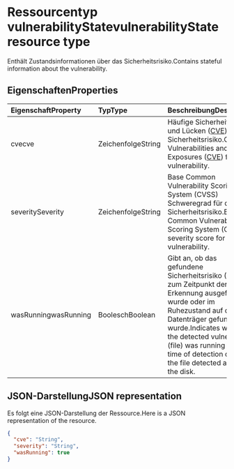 # <a name="vulnerabilitystate-resource-type"></a><span data-ttu-id="06736-101">Ressourcentyp vulnerabilityState</span><span class="sxs-lookup"><span data-stu-id="06736-101">vulnerabilityState resource type</span></span>

<span data-ttu-id="06736-102">Enthält Zustandsinformationen über das Sicherheitsrisiko.</span><span class="sxs-lookup"><span data-stu-id="06736-102">Contains stateful information about the vulnerability.</span></span>

## <a name="properties"></a><span data-ttu-id="06736-103">Eigenschaften</span><span class="sxs-lookup"><span data-stu-id="06736-103">Properties</span></span>

| <span data-ttu-id="06736-104">Eigenschaft</span><span class="sxs-lookup"><span data-stu-id="06736-104">Property</span></span>   | <span data-ttu-id="06736-105">Typ</span><span class="sxs-lookup"><span data-stu-id="06736-105">Type</span></span> |<span data-ttu-id="06736-106">Beschreibung</span><span class="sxs-lookup"><span data-stu-id="06736-106">Description</span></span>|
|:---------------|:--------|:----------|
|<span data-ttu-id="06736-107">cve</span><span class="sxs-lookup"><span data-stu-id="06736-107">cve</span></span>|<span data-ttu-id="06736-108">Zeichenfolge</span><span class="sxs-lookup"><span data-stu-id="06736-108">String</span></span>|<span data-ttu-id="06736-109">Häufige Sicherheitsrisiken und Lücken ([CVE](https://cve.mitre.org/)) für das Sicherheitsrisiko.</span><span class="sxs-lookup"><span data-stu-id="06736-109">Common Vulnerabilities and Exposures ([CVE](https://cve.mitre.org/)) for the vulnerability.</span></span>|
|<span data-ttu-id="06736-110">severity</span><span class="sxs-lookup"><span data-stu-id="06736-110">Severity</span></span>|<span data-ttu-id="06736-111">Zeichenfolge</span><span class="sxs-lookup"><span data-stu-id="06736-111">String</span></span>|<span data-ttu-id="06736-112">Base Common Vulnerability Scoring System (CVSS) Schweregrad für dieses Sicherheitsrisiko.</span><span class="sxs-lookup"><span data-stu-id="06736-112">Base Common Vulnerability Scoring System (CVSS) severity score for this vulnerability.</span></span>|
|<span data-ttu-id="06736-113">wasRunning</span><span class="sxs-lookup"><span data-stu-id="06736-113">wasRunning</span></span>|<span data-ttu-id="06736-114">Boolesch</span><span class="sxs-lookup"><span data-stu-id="06736-114">Boolean</span></span>|<span data-ttu-id="06736-115">Gibt an, ob das gefundene Sicherheitsrisiko (Datei) zum Zeitpunkt der Erkennung ausgeführt wurde oder im Ruhezustand auf dem Datenträger gefunden wurde.</span><span class="sxs-lookup"><span data-stu-id="06736-115">Indicates whether the detected vulnerability (file) was running at the time of detection or was the file detected at rest on the disk.</span></span>|

## <a name="json-representation"></a><span data-ttu-id="06736-116">JSON-Darstellung</span><span class="sxs-lookup"><span data-stu-id="06736-116">JSON representation</span></span>

<span data-ttu-id="06736-117">Es folgt eine JSON-Darstellung der Ressource.</span><span class="sxs-lookup"><span data-stu-id="06736-117">Here is a JSON representation of the resource.</span></span>

<!-- {
  "blockType": "resource",
  "optionalProperties": [

  ],
  "@odata.type": "microsoft.graph.vulnerabilityState"
}-->

```json
{
  "cve": "String",
  "severity": "String",
  "wasRunning": true
}

```

<!-- uuid: 8fcb5dbc-d5aa-4681-8e31-b001d5168d79
2015-10-25 14:57:30 UTC -->
<!-- {
  "type": "#page.annotation",
  "description": "vulnerabilityState resource",
  "keywords": "",
  "section": "documentation",
  "tocPath": ""
}-->